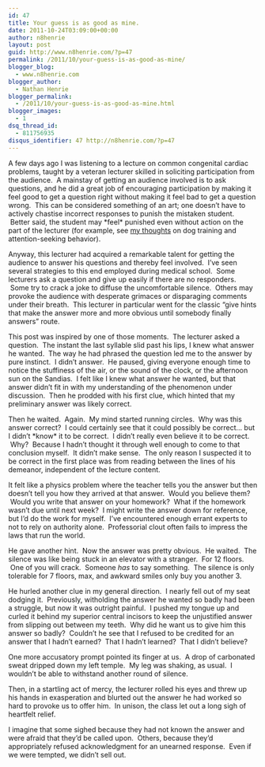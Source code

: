 ```yaml
---
id: 47
title: Your guess is as good as mine.
date: 2011-10-24T03:09:00+00:00
author: n8henrie
layout: post
guid: http://www.n8henrie.com/?p=47
permalink: /2011/10/your-guess-is-as-good-as-mine/
blogger_blog:
  - www.n8henrie.com
blogger_author:
  - Nathan Henrie
blogger_permalink:
  - /2011/10/your-guess-is-as-good-as-mine.html
blogger_images:
  - 1
dsq_thread_id:
  - 811756935
disqus_identifier: 47 http://n8henrie.com/?p=47
---
```

<div>
  <p>
    A few days ago I was listening to a lecture on common congenital cardiac problems, taught by a veteran lecturer skilled in soliciting participation from the audience.  A mainstay of getting an audience involved is to ask questions, and he did a great job of encouraging participation by making it feel good to get a question right without making it feel bad to get a question wrong.  This can be considered something of an art; one doesn&#8217;t have to actively chastise incorrect responses to punish the mistaken student.  Better said, the student may *feel* punished even without action on the part of the lecturer (for example, see <a href="http://www.n8henrie.com/2010/12/on-carrots-sticks-and-attention-seeking/" title="On carrots, sticks, and attention-seeking behavior" target="_blank">my thoughts</a> on dog training and attention-seeking behavior).
  </p>
  
  <p>
    Anyway, this lecturer had acquired a remarkable talent for getting the audience to answer his questions and thereby feel involved.  I&#8217;ve seen several strategies to this end employed during medical school.  Some lecturers ask a question and give up easily if there are no responders.  Some try to crack a joke to diffuse the uncomfortable silence.  Others may provoke the audience with desperate grimaces or disparaging comments under their breath.  This lecturer in particular went for the classic &#8220;give hints that make the answer more and more obvious until somebody finally answers&#8221; route.
  </p>
  
  <p>
    This post was inspired by one of those moments.  The lecturer asked a question.  The instant the last syllable slid past his lips, I knew what answer he wanted.  The way he had phrased the question led me to the answer by pure instinct.  I didn&#8217;t answer.  He paused, giving everyone enough time to notice the stuffiness of the air, or the sound of the clock, or the afternoon sun on the Sandias.  I felt like I knew what answer he wanted, but that answer didn&#8217;t fit in with my understanding of the phenomenon under discussion.  Then he prodded with his first clue, which hinted that my preliminary answer was likely correct.
  </p>
  
  <p>
    Then he waited.  Again.  My mind started running circles.  Why was this answer correct?  I could certainly see that it could possibly be correct&#8230; but I didn&#8217;t *know* it to be correct.  I didn&#8217;t really even believe it to be correct.  Why?  Because I hadn&#8217;t thought it through well enough to come to that conclusion myself.  It didn&#8217;t make sense.  The only reason I suspected it to be correct in the first place was from reading between the lines of his demeanor, independent of the lecture content.
  </p>
  
  <p>
    It felt like a physics problem where the teacher tells you the answer but then doesn&#8217;t tell you how they arrived at that answer.  Would you believe them?  Would you write that answer on your homework?  What if the homework wasn&#8217;t due until next week?  I might write the answer down for reference, but I&#8217;d do the work for myself.  I&#8217;ve encountered enough errant experts to not to rely on authority alone.  Professorial clout often fails to impress the laws that run the world.
  </p>
  
  <p>
    He gave another hint.  Now the answer was pretty obvious.  He waited.  The silence was like being stuck in an elevator with a stranger.  For 12 floors.  One of you will crack.  Someone <em>has</em> to say something.  The silence is only tolerable for 7 floors, max, and awkward smiles only buy you another 3.
  </p>
  
  <p>
    He hurled another clue in my general direction.  I nearly fell out of my seat dodging it.  Previously, witholding the answer he wanted so badly had been a struggle, but now it was outright painful.  I pushed my tongue up and curled it behind my superior central incisors to keep the unjustified answer from slipping out between my teeth.  Why did he want us to give him this answer so badly?  Couldn&#8217;t he see that I refused to be credited for an answer that I hadn&#8217;t earned?  That I hadn&#8217;t learned?  That I didn&#8217;t believe?
  </p>
  
  <p>
    One more accusatory prompt pointed its finger at us.  A drop of carbonated sweat dripped down my left temple.  My leg was shaking, as usual.  I wouldn&#8217;t be able to withstand another round of silence.
  </p>
  
  <p>
    Then, in a startling act of mercy, the lecturer rolled his eyes and threw up his hands in exasperation and blurted out the answer he had worked so hard to provoke us to offer him.  In unison, the class let out a long sigh of heartfelt relief.
  </p>
  
  <p>
    I imagine that some sighed because they had not known the answer and were afraid that they&#8217;d be called upon.  Others, because they&#8217;d appropriately refused acknowledgment for an unearned response.  Even if we were tempted, we didn&#8217;t sell out.
  </p></p>
</div>

<div>
</div>